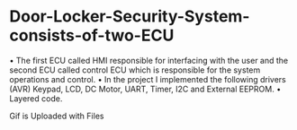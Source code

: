 # Door-Locker-Security-System-consists-of-two-ECU
• The first ECU called HMI responsible for interfacing with the user and the second ECU called control ECU which is responsible for the system operations and control. • In the project I implemented the following drivers (AVR) Keypad, LCD, DC Motor, UART, Timer, I2C and External EEPROM. • Layered code.

Gif is Uploaded with Files 

<a href="https://media.giphy.com/media/UWart9lCbQEavQl6oR/giphy.gif"><img src="https://media.giphy.com/media/UWart9lCbQEavQl6oR/giphy.gif" title=""/></a>


